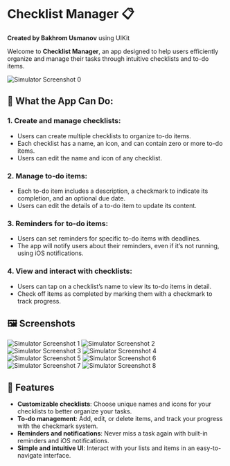# Checklist Manager 📋
**Created by Bakhrom Usmanov** using UIKit

Welcome to **Checklist Manager**, an app designed to help users efficiently organize and manage their tasks through intuitive checklists and to-do items.

![Simulator Screenshot 0](Simulator%20Screenshot%20-%200.png)

## 📱 What the App Can Do:

### 1. **Create and manage checklists**:
   - Users can create multiple checklists to organize to-do items.
   - Each checklist has a name, an icon, and can contain zero or more to-do items.
   - Users can edit the name and icon of any checklist.

### 2. **Manage to-do items**:
   - Each to-do item includes a description, a checkmark to indicate its completion, and an optional due date.
   - Users can edit the details of a to-do item to update its content.

### 3. **Reminders for to-do items**:
   - Users can set reminders for specific to-do items with deadlines.
   - The app will notify users about their reminders, even if it’s not running, using iOS notifications.

### 4. **View and interact with checklists**:
   - Users can tap on a checklist’s name to view its to-do items in detail.
   - Check off items as completed by marking them with a checkmark to track progress.

## 🖼️ Screenshots

![Simulator Screenshot 1](Simulator%20Screenshot%20-%201.png)
![Simulator Screenshot 2](Simulator%20Screenshot%20-%202.png)
![Simulator Screenshot 3](Simulator%20Screenshot%20-%203.png)
![Simulator Screenshot 4](Simulator%20Screenshot%20-%204.png)
![Simulator Screenshot 5](Simulator%20Screenshot%20-%205.png)
![Simulator Screenshot 6](Simulator%20Screenshot%20-%206.png)
![Simulator Screenshot 7](Simulator%20Screenshot%20-%207.png)
![Simulator Screenshot 8](Simulator%20Screenshot%20-%208.png)

## 🚀 Features
- **Customizable checklists**: Choose unique names and icons for your checklists to better organize your tasks.
- **To-do management**: Add, edit, or delete items, and track your progress with the checkmark system.
- **Reminders and notifications**: Never miss a task again with built-in reminders and iOS notifications.
- **Simple and intuitive UI**: Interact with your lists and items in an easy-to-navigate interface.
